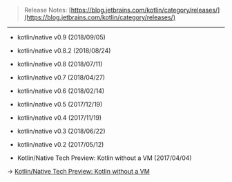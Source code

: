 > Release Notes: [https://blog.jetbrains.com/kotlin/category/releases/](https://blog.jetbrains.com/kotlin/category/releases/)

---

* kotlin/native v0.9 (2018/09/05)

* kotlin/native v0.8.2 (2018/08/24)

* kotlin/native v0.8 (2018/07/11)

* kotlin/native v0.7 (2018/04/27)

* kotlin/native v0.6 (2018/02/14)

* kotlin/native v0.5 (2017/12/19)

* kotlin/native v0.4 (2017/11/19)

* kotlin/native v0.3 (2018/06/22)

* kotlin/native v0.2 (2017/05/12)

* Kotlin/Native Tech Preview: Kotlin without a VM (2017/04/04)

-> [Kotlin/Native Tech Preview: Kotlin without a VM](https://blog.jetbrains.com/kotlin/2017/04/kotlinnative-tech-preview-kotlin-without-a-vm/)
